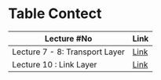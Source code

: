 # Table Contect
| Lecture #No | Link |
|-------------|------|
|Lecture 7 - 8: Transport Layer | [Link](https://github.com/RyuChk/NetworkFinalExam/tree/main/Lecture%207%20-%208:%20Transport%20Layer) |
|Lecture 10 : Link Layer | [Link](https://github.com/RyuChk/NetworkFinalExam/tree/main/Lecture%2010%20:%20Link%20Layer) |
